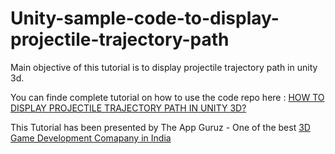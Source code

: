 Unity-sample-code-to-display-projectile-trajectory-path
=======================================================

Main objective of this tutorial is to display projectile trajectory path in unity 3d.




You can finde complete tutorial on how to use the code repo here : <a href="http://www.theappguruz.com/tutorial/display-projectile-trajectory-path-in-unity/">HOW TO DISPLAY PROJECTILE TRAJECTORY PATH IN UNITY 3D?</a>

This Tutorial has been presented by The App Guruz - One of the best <a href="http://www.theappguruz.com/3d-game-development/">3D Game Development Comapany in India</a>
